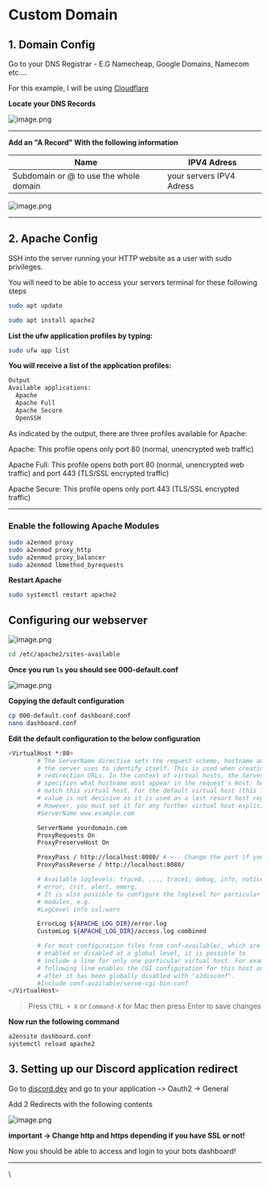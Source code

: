 # Custom Domain

## 1. Domain Config <a href="#heading-1" id="heading-1"></a>

Go to your DNS Registrar - E.G Namecheap, Google Domains, Namecom etc....

For this example, I will be using [Cloudflare](https://dash.cloudflare.com/)

**Locate your DNS Records**

![image.png](https://cdn.hashnode.com/res/hashnode/image/upload/v1668104209190/mvCRkv8_P.png?auto=compress,format&format=webp)

---

**Add an "A Record" With the following information**

| Name                                   | IPV4 Adress              |
| -------------------------------------- | ------------------------ |
| Subdomain or @ to use the whole domain | your servers IPV4 Adress |

![image.png](https://cdn.hashnode.com/res/hashnode/image/upload/v1668104547518/QwVvKB-Ox.png?auto=compress,format&format=webp)

---

## 2. Apache Config <a href="#heading-4" id="heading-4"></a>

SSH into the server running your HTTP website as a user with sudo privileges.

You will need to be able to access your servers terminal for these following
steps

```bash
sudo apt update

sudo apt install apache2
```

**List the ufw application profiles by typing:**

```bash
sudo ufw app list
```

**You will receive a list of the application profiles:**

```bash
Output
Available applications:
  Apache
  Apache Full
  Apache Secure
  OpenSSH
```

As indicated by the output, there are three profiles available for Apache:

Apache: This profile opens only port 80 (normal, unencrypted web traffic)

Apache Full: This profile opens both port 80 (normal, unencrypted web traffic)
and port 443 (TLS/SSL encrypted traffic)

Apache Secure: This profile opens only port 443 (TLS/SSL encrypted traffic)

---

### **Enable the following Apache Modules** <a href="#heading-5" id="heading-5"></a>

```bash
sudo a2enmod proxy
sudo a2enmod proxy_http
sudo a2enmod proxy_balancer
sudo a2enmod lbmethod_byrequests
```

**Restart Apache**

```bash
sudo systemctl restart apache2
```

## **Configuring our webserver** <a href="#heading-6" id="heading-6"></a>

![image.png](https://cdn.hashnode.com/res/hashnode/image/upload/v1668105558953/doaPFoXH_.png?auto=compress,format&format=webp)

```bash
cd /etc/apache2/sites-available
```

**Once you run `ls` you should see 000-default.conf**

![image.png](https://cdn.hashnode.com/res/hashnode/image/upload/v1668105642911/n_ltZ0oTO.png?auto=compress,format&format=webp)

**Copying the default configuration**

```bash
cp 000-default.conf dashboard.conf
nano dashboard.conf
```

**Edit the default configuration to the below configuration**

```bash
<VirtualHost *:80>
        # The ServerName directive sets the request scheme, hostname and port that
        # the server uses to identify itself. This is used when creating
        # redirection URLs. In the context of virtual hosts, the ServerName
        # specifies what hostname must appear in the request's Host: header to
        # match this virtual host. For the default virtual host (this file) this
        # value is not decisive as it is used as a last resort host regardless.
        # However, you must set it for any further virtual host explicitly.
        #ServerName www.example.com

        ServerName yourdomain.com
        ProxyRequests On
        ProxyPreserveHost On

        ProxyPass / http://localhost:8080/ # <-- Change the port if your bot is running on a different port
        ProxyPassReverse / http://localhost:8080/

        # Available loglevels: trace8, ..., trace1, debug, info, notice, warn,
        # error, crit, alert, emerg.
        # It is also possible to configure the loglevel for particular
        # modules, e.g.
        #LogLevel info ssl:warn

        ErrorLog ${APACHE_LOG_DIR}/error.log
        CustomLog ${APACHE_LOG_DIR}/access.log combined

        # For most configuration files from conf-available/, which are
        # enabled or disabled at a global level, it is possible to
        # include a line for only one particular virtual host. For example the
        # following line enables the CGI configuration for this host only
        # after it has been globally disabled with "a2disconf".
        #Include conf-available/serve-cgi-bin.conf
</VirtualHost>
```

> Press `CTRL + X` or `Command-X` for Mac then press Enter to save changes

**Now run the following command**

```bash
a2ensite dashboard.conf
systemctl reload apache2
```

## 3. **Setting up our Discord application redirect** <a href="#heading-7" id="heading-7"></a>

Go to [discord.dev](https://discord.dev/) and go to your application **-**>
Oauth2 -> General

Add 2 Redirects with the following contents

![image.png](https://cdn.hashnode.com/res/hashnode/image/upload/v1668812746494/UGjM9bOpl.png?auto=compress,format&format=webp)

**important -> Change http and https depending if you have SSL or not!**

Now you should be able to access and login to your bots dashboard!

---

\
